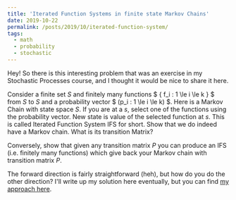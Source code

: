```yaml
---
title: 'Iterated Function Systems in finite state Markov Chains'
date: 2019-10-22
permalink: /posts/2019/10/iterated-function-system/
tags:
  - math
  - probability
  - stochastic
---
```


Hey! So there is this interesting problem that was an exercise in my Stochastic Processes course, and I thought it would be nice to share it here.

Consider a finite set $S$ and finitely many functions $ \{ f_i : 1 \le i \le k \} $ from $S$ to $S$ and a probability vector $ (p_i : 1 \le i \le k) $. Here is a Markov Chain with state space $S$. If you are at a $s$, select one of the functions using the probability vector. New state is value of the selected function at $s$. This is called Iterated Function System IFS for short. Show that we do indeed have a Markov chain. What is its transition Matrix?

Conversely, show that given any transition matrix $P$ you can produce an IFS (i.e. finitely many functions) which give back your Markov chain with transition matrix $P$.

The forward direction is fairly straightforward (heh), but how do you do the other direction? I'll write up my solution here eventually, but you can find [my approach here](https://sriar.github.io/files/SP1_IFS.pdf).
